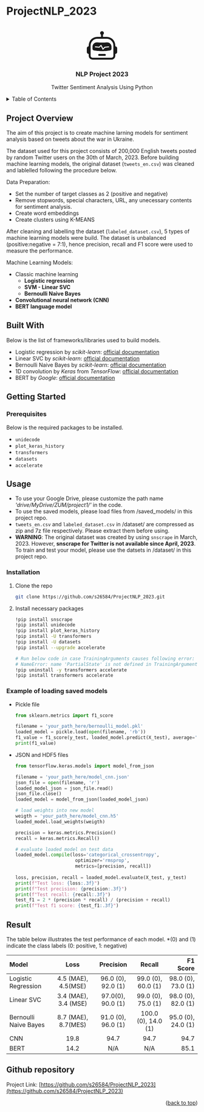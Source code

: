 # ProjectNLP_2023


<a name="readme-top"></a>


<!-- PROJECT LOGO -->
<br />
<div align="center">
  <a href="https://github.com/s26584/ProjectNLP_2023">
    <svg xmlns="http://www.w3.org/2000/svg" width="80" height="80" fill="currentColor" class="bi bi-robot" viewBox="0 0 16 16">
  <path d="M6 12.5a.5.5 0 0 1 .5-.5h3a.5.5 0 0 1 0 1h-3a.5.5 0 0 1-.5-.5ZM3 8.062C3 6.76 4.235 5.765 5.53 5.886a26.58 26.58 0 0 0 4.94 0C11.765 5.765 13 6.76 13 8.062v1.157a.933.933 0 0 1-.765.935c-.845.147-2.34.346-4.235.346-1.895 0-3.39-.2-4.235-.346A.933.933 0 0 1 3 9.219V8.062Zm4.542-.827a.25.25 0 0 0-.217.068l-.92.9a24.767 24.767 0 0 1-1.871-.183.25.25 0 0 0-.068.495c.55.076 1.232.149 2.02.193a.25.25 0 0 0 .189-.071l.754-.736.847 1.71a.25.25 0 0 0 .404.062l.932-.97a25.286 25.286 0 0 0 1.922-.188.25.25 0 0 0-.068-.495c-.538.074-1.207.145-1.98.189a.25.25 0 0 0-.166.076l-.754.785-.842-1.7a.25.25 0 0 0-.182-.135Z"/>
  <path d="M8.5 1.866a1 1 0 1 0-1 0V3h-2A4.5 4.5 0 0 0 1 7.5V8a1 1 0 0 0-1 1v2a1 1 0 0 0 1 1v1a2 2 0 0 0 2 2h10a2 2 0 0 0 2-2v-1a1 1 0 0 0 1-1V9a1 1 0 0 0-1-1v-.5A4.5 4.5 0 0 0 10.5 3h-2V1.866ZM14 7.5V13a1 1 0 0 1-1 1H3a1 1 0 0 1-1-1V7.5A3.5 3.5 0 0 1 5.5 4h5A3.5 3.5 0 0 1 14 7.5Z"/>
</svg>
  </a>

  <h3 align="center">NLP Project 2023</h3>
  <p align="center">
    Twitter Sentiment Analysis Using Python
    <br />
  </p>
</div>



<!-- TABLE OF CONTENTS -->
<details>
  <summary>Table of Contents</summary>
  <ol>
    <li>
      <a href="#project-verview">Project Overview</a>
      <ul>
        <li><a href="#built-with">Built With</a></li>
      </ul>
    </li>
    <li>
      <a href="#getting-started">Getting Started</a>
      <ul>
        <li><a href="#prerequisites">Prerequisites</a></li>
        <li><a href="#installation">Installation</a></li>
      </ul>
    </li>
    <li><a href="#usage">Usage</a></li>
    <li><a href="#result">Result</a></li>
    <li><a href="#github-repository">Github repository</a></li>
  </ol>
</details>



<!-- ABOUT THE PROJECT -->
## Project Overview

The aim of this project is to create machine larning models for sentiment analysis based on tweets about the war in Ukraine.

The dataset used for this project consists of 200,000 English tweets posted by random Twitter users on the 30th of March, 2023.
Before building machine learning models, the original dataset (`tweets_en.csv`) was cleaned and lablelled following the procedure below.

Data Preparation:
* Set the number of target classes as 2 (positive and negative)
* Remove stopwords, special characters, URL, any unecessary contents for sentiment analysis.
* Create word embeddings
* Create clusters using K-MEANS

After cleaning and labelling the dataset (`labeled_dataset.csv`), 5 types of machine learning models were build. The dataset is unbalanced (positive:negative = 7:1), hence precision, recall and F1 score were used to measure the performance.

Machine Learning Models:
* Classic machine learning
  <ul>
    <li><b>Logistic regression</b></li>
    <li><b>SVM - Linear SVC</b></li>
    <li><b>Bernoulli Naive Bayes</b></li>
  </ul>
* <b>Convolutional neural network (CNN)</b>
* <b>BERT language model</b>


## Built With

Below is the list of frameworks/libraries used to build models.

* Logistic regression by <i>scikit-learn</i>: [official documentation](https://scikit-learn.org/stable/modules/linear_model.html#logistic-regression)
* Linear SVC by <i>scikit-learn</i>: [official documentation](https://scikit-learn.org/stable/modules/generated/sklearn.svm.LinearSVC.html)
* Bernoulli Naive Bayes by <i>scikit-learn</i>: [official documentation](https://scikit-learn.org/stable/modules/naive_bayes.html#bernoulli-naive-bayes)
* 1D convolution by <i>Keras</i> from <i>TensorFlow</i>: [official documentation](https://www.tensorflow.org/api_docs/python/tf/keras/layers/Conv1D)
* BERT by <i>Google</i>: [official documentation](https://huggingface.co/docs/transformers/model_doc/bert)


<!-- GETTING STARTED -->
## Getting Started

### Prerequisites

Below is the required packages to be installed.
  - `unidecode`
  - `plot_keras_history`
  - `transformers`
  - `datasets`
  - `accelerate`

<!-- USAGE EXAMPLES -->
## Usage

- To use your Google Drive, please customize the path name <i>'drive/MyDrive/ZUM/project1/'</i> in the code.
- To use the saved models, please load files from /saved_models/ in this project repo.
- `tweets_en.csv` and `labeled_dataset.csv` in /dataset/ are compressed as zip and 7z file respectively. Please extract them before using.
- <b>WARNING</b>: The original dataset was created by using `snscrape` in March, 2023. However, <b>snscrape for Twitter is not available since April, 2023</b>. To train and test your model, please use the datsets in /dataset/ in this project repo.

### Installation

1. Clone the repo
   ```sh
   git clone https://github.com/s26584/ProjectNLP_2023.git
   ```
2. Install necessary packages
   ```sh
   !pip install snscrape
   !pip install unidecode
   !pip install plot_keras_history
   !pip install -U transformers
   !pip install -U datasets
   !pip install --upgrade accelerate

   # Run below code in case TrainingArguments causes following error:
   # NameError: name 'PartialState' is not defined in TrainingArguments
   !pip uninstall -y transformers accelerate
   !pip install transformers accelerate
   ```
### Example of loading saved models
* Pickle file
  ```py
  from sklearn.metrics import f1_score

  filename = 'your_path_here/bernoulli_model.pkl'
  loaded_model = pickle.load(open(filename, 'rb'))
  f1_value = f1_score(y_test, loaded_model.predict(X_test), average='macro')
  print(f1_value)
  ```
* JSON and HDF5 files
  ```py
  from tensorflow.keras.models import model_from_json
  
  filename = 'your_path_here/model_cnn.json'
  json_file = open(filename, 'r')
  loaded_model_json = json_file.read()
  json_file.close()
  loaded_model = model_from_json(loaded_model_json)
  
  # load weights into new model
  weigth = 'your_path_here/model_cnn.h5'
  loaded_model.load_weights(weigth)

  precision = keras.metrics.Precision()
  recall = keras.metrics.Recall()

  # evaluate loaded model on test data
  loaded_model.compile(loss='categorical_crossentropy', 
                        optimizer='rmsprop', 
                        metrics=[precision, recall])
                        
  loss, precision, recall = loaded_model.evaluate(X_test, y_test)
  print(f"Test loss: {loss:.3f}") 
  print(f"Test precision: {precision:.3f}")
  print(f"Test recall: {recall:.3f}")
  test_f1 = 2 * (precision * recall) / (precision + recall)
  print(f"Test f1 score: {test_f1:.3f}")
  ```
 

<!-- RESULT -->
## Result
The table below illustrates the test performance of each model.
*(0) and (1) indicate the class labels (0: positive, 1: negative)

|         Model       | Loss |   Precision   | Recall  | F1 Score |
|:--------------------| :----------: |:---------: |:------:| -----:|
| Logistic Regression | 4.5 (MAE), 4.5(MSE) | 96.0 (0), 92.0 (1) | 99.0 (0), 60.0 (1) | 98.0 (0), 73.0 (1) |
|     Linear SVC      | 3.4 (MAE), 3.4 (MSE) | 97.0(0), 90.0 (1) | 99.0 (0), 75.0 (1) | 98.0 (0), 82.0 (1) |
|Bernoulli Naive Bayes| 8.7 (MAE), 8.7(MES) | 91.0 (0), 96.0 (1) | 100.0 (0), 14.0 (1) | 95.0 (0), 24.0 (1) |
|         CNN         | 19.8 | 94.7 | 94.7 | 94.7 |
|         BERT        | 14.2 |  N/A |  N/A | 85.1 |


<!-- repo -->
## Github repository

Project Link: [https://github.com/s26584/ProjectNLP_2023](https://github.com/s26584/ProjectNLP_2023)



<p align="right">(<a href="#readme-top">back to top</a>)</p>

